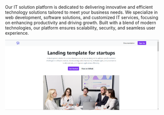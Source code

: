 Our IT solution platform is dedicated to delivering innovative and efficient technology solutions tailored to meet your business needs. We specialize in web development, software solutions, and customized IT services, focusing on enhancing productivity and driving growth. Built with a blend of modern technologies, our platform ensures scalability, security, and seamless user experience.


![image alt](https://github.com/Arjun-1104/Startup-Site/blob/main/Screenshot%202024-11-21%20202544.png?raw=true)
